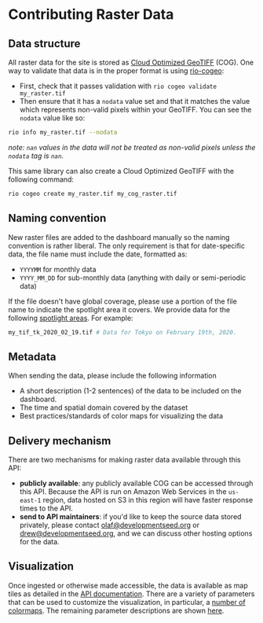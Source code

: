 # Contributing Raster Data

## Data structure
All raster data for the site is stored as [Cloud Optimized GeoTIFF](https://www.cogeo.org/) (COG). One way to validate that data is in the proper format is using [rio-cogeo](https://github.com/cogeotiff/rio-cogeo):

- First, check that it passes validation with `rio cogeo validate my_raster.tif`
- Then ensure that it has a `nodata` value set and that it matches the value which represents non-valid pixels within your GeoTIFF. You can see the `nodata` value like so:

```sh
rio info my_raster.tif --nodata
```

*note: `nan` values in the data will not be treated as non-valid pixels unless the `nodata` tag is `nan`.*

This same library can also create a Cloud Optimized GeoTIFF with the following command:

```sh
rio cogeo create my_raster.tif my_cog_raster.tif
```

## Naming convention

New raster files are added to the dashboard manually so the naming convention is rather liberal. The only requirement is that for date-specific data, the file name must include the date, formatted as:
- `YYYYMM` for monthly data
- `YYYY_MM_DD` for sub-monthly data (anything with daily or semi-periodic data)

If the file doesn't have global coverage, please use a portion of the file name to indicate the spotlight area it covers. We provide data for the following [spotlight areas](https://8ib71h0627.execute-api.us-east-1.amazonaws.com/v1/sites). For example:

```sh
my_tif_tk_2020_02_19.tif # Data for Tokyo on February 19th, 2020.
```

## Metadata

When sending the data, please include the following information
- A short description (1-2 sentences) of the data to be included on the dashboard.
- The time and spatial domain covered by the dataset
- Best practices/standards of color maps for visualizing the data

## Delivery mechanism

There are two mechanisms for making raster data available through this API:
- **publicly available**: any publicly available COG can be accessed through this API. Because the API is run on Amazon Web Services in the `us-east-1` region, data hosted on S3 in this region will have faster response times to the API.
- **send to API maintainers**: if you'd like to keep the source data stored privately, please contact olaf@developmentseed.org or drew@developmentseed.org, and we can discuss other hosting options for the data.

## Visualization

Once ingested or otherwise made accessible, the data is available as map tiles as detailed in the [API documentation](https://8ib71h0627.execute-api.us-east-1.amazonaws.com/docs). There are a variety of parameters that can be used to customize the visualization, in particular, a [number of colormaps](https://github.com/cogeotiff/rio-tiler/blob/master/docs/colormap.md). The remaining parameter descriptions are shown [here](https://github.com/developmentseed/cogeo-tiler#tiles).
